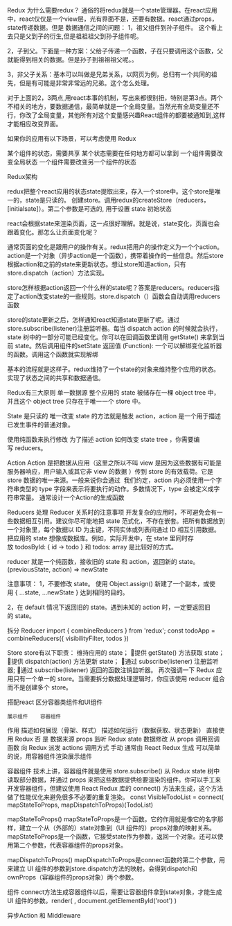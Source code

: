 Redux
为什么需要redux？
通俗的将redux就是一个state管理器。在react应用中，react仅仅是一个view层，光有界面不是，还要有数据。react通过props，state传递数据。但是 数据通信之间的问题：
1，祖父组件到孙子组件。
这个看上去只是父到子的衍生,但是祖祖祖父到孙子组件呢。

2，子到父。下面是一种方案：父给子传递一个函数，子在只要调用这个函数，父就能得到相关的数据。但是孙子到祖祖祖父呢。。

3，非父子关系：基本可以叫做是兄弟关系，以网页为例，总归有一个共同的祖先<body>，但是有可能是非常非常远的兄弟。这个怎么处理。

对于上面的2，3两点,用react本事的机制，写出来都很别扭，特别是第3点。两个不相关的地方，要数据通信，最简单就是一个全局变量。当然光有全局变量还不行，你改了全局变量，其他所有对这个变量感兴趣React组件的都要被通知到,这样才能相应改变界面。

如果你的应用有以下场景，可以考虑使用 Redux 

某个组件的状态，需要共享
某个状态需要在任何地方都可以拿到
一个组件需要改变全局状态
一个组件需要改变另一个组件的状态

Redux架构


redux把整个react应用的状态state提取出来，存入一个store中。这个store是唯一的，state是只读的。
创建store。调用redux的createStore（reducers，[initialsate]）。第二个参数是可选的, 用于设置 state 初始状态

react会根据state来渲染页面，这一点很好理解。就是说，state变化，页面也会跟着变化。那怎么让页面变化呢？

通常页面的变化是跟用户的操作有关。redux把用户的操作定义为一个个action。action是一个对象（异步action是一个函数），携带着操作的一些信息。然后store根据action和之前的state来更新状态。想让store知道action，只有store.dispatch（action）方法实现。

store怎样根据action返回一个什么样的state呢？答案是reducers。reducers指定了action改变state的一些规则。store.dispatch（）函数会自动调用reducers函数

store的state更新之后，怎样通知react知道state更新了呢。通过store.subscribe(listener)注册监听器。每当 dispatch action 的时候就会执行，state 树中的一部分可能已经变化。你可以在回调函数里调用 getState() 来拿到当前 state。然后调用组件的setState
返回值
(Function): 一个可以解绑变化监听器的函数。调用这个函数就实现解绑

基本的流程就是这样子。redux维持了一个state的对象来维持整个应用的状态。实现了状态之间的共享和数据通信。

Redux有三大原则
单一数据源
整个应用的 state 被储存在一棵 object tree 中，并且这个 object tree 只存在于唯一一个 store 中。

State 是只读的
唯一改变 state 的方法就是触发 action，action 是一个用于描述已发生事件的普通对象。

使用纯函数来执行修改
为了描述 action 如何改变 state tree ，你需要编写 reducers。

Action
Action 是把数据从应用（这里之所以不叫 view 是因为这些数据有可能是服务器响应，用户输入或其它非 view 的数据 ）传到 store 的有效载荷。它是 store 数据的唯一来源。一般来说你会通过 
我们约定，action 内必须使用一个字符串类型的 type 字段来表示将要执行的动作。多数情况下，type 会被定义成字符串常量。
通常设计一个Action的生成函数

Reducers
处理 Reducer 关系时的注意事项
开发复杂的应用时，不可避免会有一些数据相互引用。建议你尽可能地把 state 范式化，不存在嵌套。把所有数据放到一个对象里，每个数据以 ID 为主键，不同实体或列表间通过 ID 相互引用数据。把应用的 state 想像成数据库。例如，实际开发中，在 state 里同时存放 todosById: { id -> todo } 和 todos: array<id> 是比较好的方式。

reducer 就是一个纯函数，接收旧的 state 和 action，返回新的 state。
(previousState, action) => newState

注意事项：
1，不要修改 state。 使用 Object.assign() 新建了一个副本，或使用 { ...state, ...newState } 达到相同的目的。

2，在 default 情况下返回旧的 state。遇到未知的 action 时，一定要返回旧的 state。

拆分 Reducer
import { combineReducers } from 'redux';
const todoApp = combineReducers({
  visibilityFilter,
  todos
})

Store 
store有以下职责：
维持应用的 state；
提供 getState() 方法获取 state；
提供 dispatch(action) 方法更新 state；
通过 subscribe(listener) 注册监听器;
通过 subscribe(listener) 返回的函数注销监听器。
再次强调一下 Redux 应用只有一个单一的 store。当需要拆分数据处理逻辑时，你应该使用 reducer 组合而不是创建多个 store。









搭配react
区分容器类组件和UI组件

    展示组件    容器组件
作用  描述如何展现（骨架、样式）   描述如何运行（数据获取、状态更新）
直接使用 Redux  否   是
数据来源    props   监听 Redux state
数据修改    从 props 调用回调函数  向 Redux 派发 actions
调用方式    手动  通常由 React Redux 生成
可以简单的说，用容器组件渲染展示组件

容器组件
技术上讲，容器组件就是使用 store.subscribe() 从 Redux state 树中读取部分数据，并通过 props 来把这些数据提供给要渲染的组件。你可以手工来开发容器组件，但建议使用 React Redux 库的 connect() 方法来生成，这个方法做了性能优化来避免很多不必要的重复渲染。 
const VisibleTodoList = connect(
  mapStateToProps,
  mapDispatchToProps)(TodoList)

mapStateToProps()
mapStateToProps是一个函数。它的作用就是像它的名字那样，建立一个从（外部的）state对象到（UI 组件的）props对象的映射关系。
mapStateToProps是一个函数，它接受state作为参数，返回一个对象。还可以使用第二个参数，代表容器组件的props对象。

mapDispatchToProps()
mapDispatchToProps是connect函数的第二个参数，用来建立 UI 组件的参数到store.dispatch方法的映射。会得到dispatch和ownProps（容器组件的props对象）两个参数。 


<Provider> 组件
connect方法生成容器组件以后，需要让容器组件拿到state对象，才能生成 UI 组件的参数。render(
  <Provider store={store}>
    <App />
  </Provider>,
  document.getElementById('root')
)

异步Action 和 Middleware




